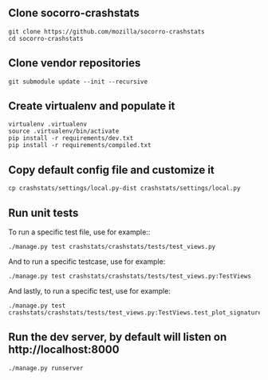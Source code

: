 Clone socorro-crashstats
--------

    git clone https://github.com/mozilla/socorro-crashstats
    cd socorro-crashstats

Clone vendor repositories
--------

    git submodule update --init --recursive

Create virtualenv and populate it
--------

    virtualenv .virtualenv
    source .virtualenv/bin/activate
    pip install -r requirements/dev.txt
    pip install -r requirements/compiled.txt

Copy default config file and customize it
--------

    cp crashstats/settings/local.py-dist crashstats/settings/local.py

Run unit tests
--------

To run a specific test file, use for example::

    ./manage.py test crashstats/crashstats/tests/test_views.py

And to run a specific testcase, use for example:

    ./manage.py test crashstats/crashstats/tests/test_views.py:TestViews

And lastly, to run a specific test, use for example:

    ./manage.py test crashstats/crashstats/tests/test_views.py:TestViews.test_plot_signature

Run the dev server, by default will listen on http://localhost:8000
--------

    ./manage.py runserver
